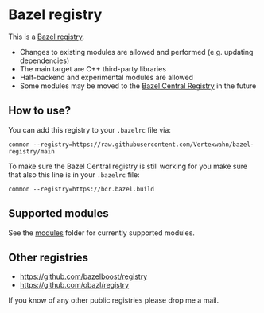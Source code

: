 # Bazel registry

This is a [Bazel registry](https://bazel.build/external/registry).

- Changes to existing modules are allowed and performed (e.g. updating dependencies)
- The main target are C++ third-party libraries
- Half-backend and experimental modules are allowed
- Some modules may be moved to the [Bazel Central Registry](https://registry.bazel.build/) in the future

## How to use?

You can add this registry to your `.bazelrc` file via:

```
common --registry=https://raw.githubusercontent.com/Vertexwahn/bazel-registry/main
```

To make sure the Bazel Central registry is still working for you make sure that also this line is in your `.bazelrc` file:

```
common --registry=https://bcr.bazel.build
```

## Supported modules

See the [modules](/modules/) folder for currently supported modules.

## Other registries

- https://github.com/bazelboost/registry
- https://github.com/obazl/registry

If you know of any other public registries please drop me a mail.
